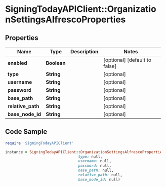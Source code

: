 # SigningTodayAPIClient::OrganizationSettingsAlfrescoProperties

## Properties

Name | Type | Description | Notes
------------ | ------------- | ------------- | -------------
**enabled** | **Boolean** |  | [optional] [default to false]
**type** | **String** |  | [optional] 
**username** | **String** |  | [optional] 
**password** | **String** |  | [optional] 
**base_path** | **String** |  | [optional] 
**relative_path** | **String** |  | [optional] 
**base_node_id** | **String** |  | [optional] 

## Code Sample

```ruby
require 'SigningTodayAPIClient'

instance = SigningTodayAPIClient::OrganizationSettingsAlfrescoProperties.new(enabled: null,
                                 type: null,
                                 username: null,
                                 password: null,
                                 base_path: null,
                                 relative_path: null,
                                 base_node_id: null)
```


